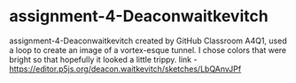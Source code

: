 # assignment-4-Deaconwaitkevitch
assignment-4-Deaconwaitkevitch created by GitHub Classroom
A4Q1, used a loop to create an image of a vortex-esque tunnel. I chose colors that were bright so that hopefully it looked a little trippy. 
link - https://editor.p5js.org/deacon.waitkevitch/sketches/LbQAnvJPf

